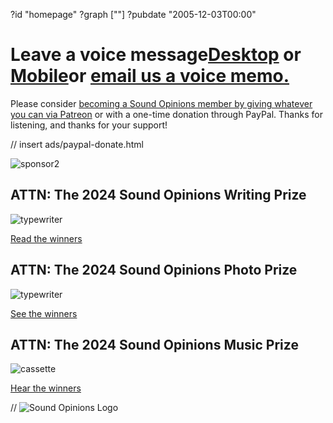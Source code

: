 ?id "homepage"
?graph [""]
?pubdate "2005-12-03T00:00"
# Leave a voice message[**Desktop**](https://www.micdropp.com/studio/5febf006eba45/) or [**Mobile**](https://telbee.io/channel/dzx8hiug-yzyfuvgojbtog/)or [**email us a voice memo.**](mailto:interact@soundopinions.org)

Please consider [becoming a Sound Opinions member by giving whatever you can via Patreon](https://www.patreon.com/soundopinions?fan_landing=true) or with a one-time donation through PayPal. Thanks for listening, and thanks for your support!

// insert ads/paypal-donate.html

![sponsor2](https://static.soundopinions.org/images/2022/2.jpg)




## ATTN: The 2024 Sound Opinions Writing Prize

![typewriter](https://static.soundopinions.org/images/2022/typewriter.jpg)

[Read the winners](https://art19.com/shows/sound-opinions/episodes/323fe310-493f-4368-a770-bb873b4627e5)



## ATTN: The 2024 Sound Opinions Photo Prize

![typewriter](https://static.soundopinions.org/images/2022/typewriter.jpg)

[See the winners](https://art19.com/shows/sound-opinions/episodes/1173fc14-eafa-4f1c-9a17-bc00cb14caaa)



## ATTN: The 2024 Sound Opinions Music Prize

![cassette](https://static.soundopinions.org/images/2023/music.jpg)

[Hear the winners](https://art19.com/shows/sound-opinions/episodes/96a86b00-dba5-4f7b-a94a-07e432d64cc3)

// ![Sound Opinions Logo](https://static.soundopinions.org/images/2021/soundopinions_podcast_logo.jpeg)